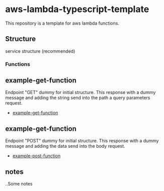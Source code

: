 # aws-lambda-typescript-template

This repository is a template for aws lambda functions.

## Structure

service structure (recommended)

### Functions

## example-get-function

Endpoint "GET" dummy for initial structure.
This response with a dummy message and adding the string send into the path a query parameters request.

- [example-get-function](./src/functions/example-get/doc/example-get-function.md)

## example-get-function

Endpoint "POST" dummy for initial structure.
This response with a dummy message and adding the data send into the body request.

- [example-post-function](./src/functions/example-post/doc/example-post-function.md)

## notes

..Some notes
